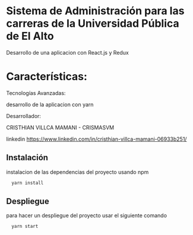 
# Sistema de Administración para las carreras de la Universidad Pública de El Alto

Desarrollo de una aplicacion con React.js y Redux

# Características:

Tecnologías Avanzadas: 

desarrollo de la aplicacion con yarn

Desarrollador: 

CRISTHIAN VILLCA MAMANI - CRISMASVM

linkedin https://www.linkedin.com/in/cristhian-villca-mamani-06933b251/


## Instalación

instalacion de las dependencias del proyecto usando npm 

```bash
  yarn install   
```
    


## Despliegue

para hacer un despliegue del proyecto usar el siguiente comando

```bash
  yarn start
```

